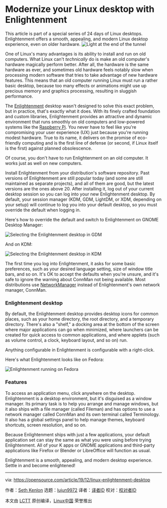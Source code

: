 [#]: collector: (lujun9972)
[#]: translator: ( )
[#]: reviewer: ( )
[#]: publisher: ( )
[#]: url: ( )
[#]: subject: (Modernize your Linux desktop with Enlightenment)
[#]: via: (https://opensource.com/article/19/12/linux-enlightenment-desktop)
[#]: author: (Seth Kenlon https://opensource.com/users/seth)

Modernize your Linux desktop with Enlightenment
======
This article is part of a special series of 24 days of Linux desktops.
Enlightenment offers a smooth, appealing, and modern Linux desktop
experience, even on older hardware.
![Light at the end of the tunnel][1]

One of Linux's many advantages is its ability to install and run on old computers. What Linux can't _technically_ do is make an old computer's hardware magically perform better. After all, the hardware is the same hardware as ever, and sometimes old hardware feels notably slow when processing modern software that tries to take advantage of new hardware features. This means that an old computer running Linux must run a rather basic desktop, because too many effects or animations might use up precious memory and graphics processing, resulting in sluggish performance.

The [Enlightenment][2] desktop wasn't designed to solve this exact problem, but in practice, that's exactly what it does. With its finely crafted foundation and custom libraries, Enlightenment provides an attractive and dynamic environment that runs smoothly on old computers and low-powered systems like the [Raspberry Pi][3]. You never have to feel like you're compromising your user experience (UX) just because you're running modest hardware. True to its name, it delivers on the promise of eco-friendly computing and is the first line of defense (or second, if Linux itself is the first) against planned obsolescence.

Of course, you don't have to run Enlightenment on an old computer. It works just as well on new computers.

Install Enlightenment from your distribution's software repository. Past versions of Enlightenment are still popular today (and some are still maintained as separate projects), and all of them are good, but the latest versions are the ones above 20. After installing it, log out of your current desktop session so you can log into your new Enlightenment desktop. By default, your session manager (KDM, GDM, LightDM, or XDM, depending on your setup) will continue to log you into your default desktop, so you must override the default when logging in.

Here's how to override the default and switch to Enlightenment on GNOME Desktop Manager:

![Selecting the Enlightenment desktop in GDM][4]

And on KDM:

![Selecting the Enlightenment desktop in KDM][5]

The first time you log into Enlightenment, it asks for some basic preferences, such as your desired language setting, size of window title bars, and so on. It's OK to accept the defaults when you're unsure, and it's safe to ignore the warning about ConnMan not being available. Most distributions use [NetworkManager][6] instead of Enlightenment's own network manager, ConnMan.

### Enlightenment desktop

By default, the Enlightenment desktop provides desktop icons for common places, such as your home directory, the root directory, and a temporary directory. There's also a "shelf," a docking area at the bottom of the screen where major applications can go when minimized, where launchers can be created for quick access to common applications, and where applets (such as volume control, a clock, keyboard layout, and so on) run.

Anything configurable in Enlightenment is configurable with a right-click.

Here's what Enlightenment looks like on Fedora:

![Enlightenment running on Fedora][7]

### Features

To access an application menu, click anywhere on the desktop. Enlightenment is a desktop environment, but it's disguised as a window manager. Its primary task is to help you arrange and manage windows, but it also ships with a file manager (called Fileman) and has options to use a network manager called ConnMan and its own terminal called Terminology. It also has a global settings panel to help manage themes, keyboard shortcuts, screen resolution, and so on.

Because Enlightenment ships with just a few applications, your default application set can stay the same as what you were using before trying Enlightenment. All of your K apps or GNOME applications and third-party applications like Firefox or Blender or LibreOffice will function as usual.

Enlightenment is a smooth, appealing, and modern desktop experience. Settle in and become enlightened!

--------------------------------------------------------------------------------

via: https://opensource.com/article/19/12/linux-enlightenment-desktop

作者：[Seth Kenlon][a]
选题：[lujun9972][b]
译者：[译者ID](https://github.com/译者ID)
校对：[校对者ID](https://github.com/校对者ID)

本文由 [LCTT](https://github.com/LCTT/TranslateProject) 原创编译，[Linux中国](https://linux.cn/) 荣誉推出

[a]: https://opensource.com/users/seth
[b]: https://github.com/lujun9972
[1]: https://opensource.com/sites/default/files/styles/image-full-size/public/lead-images/light_tunnel_death.jpg?itok=ERLZDTfl (Light at the end of the tunnel)
[2]: https://www.enlightenment.org/
[3]: https://opensource.com/resources/raspberry-pi
[4]: https://opensource.com/sites/default/files/uploads/advent-enlightenment-gdm.jpg (Selecting the Enlightenment desktop in GDM)
[5]: https://opensource.com/sites/default/files/uploads/advent-enlightenment-kdm.jpg (Selecting the Enlightenment desktop in KDM)
[6]: https://en.wikipedia.org/wiki/NetworkManager
[7]: https://opensource.com/sites/default/files/uploads/advent-enlightenment.jpg (Enlightenment running on Fedora)
